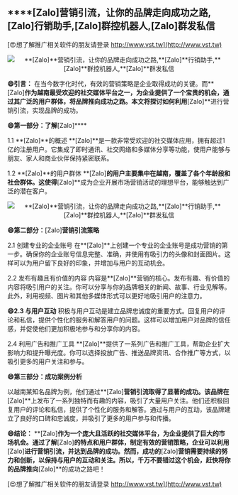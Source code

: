 ## ****[Zalo]**营销引流，让你的品牌走向成功之路,**[Zalo]**行销助手,**[Zalo]**群控机器人,**[Zalo]**群发私信**

[😍想了解推广相关软件的朋友请登录 http://www.vst.tw](http://www.vst.tw)

 <center><img src="https://vst.tw/MP4/tuiguang/png/2.png" alt="**[Zalo]**营销引流，让你的品牌走向成功之路,**[Zalo]**行销助手,**[Zalo]**群控机器人,**[Zalo]**群发私信"></center>

**😄引言：**
在当今数字化时代，有效的营销策略是企业取得成功的关键。而**[Zalo]**作为越南最受欢迎的社交媒体平台之一，为企业提供了一个宝贵的机会，通过其广泛的用户群体，将品牌推向成功之路。本文将探讨如何利用**[Zalo]**进行营销引流，实现品牌的成功。

**😄第一部分：了解**[Zalo]****

1.1 **[Zalo]**的概述
**[Zalo]**是一款非常受欢迎的社交媒体应用，拥有超过1亿的注册用户。它集成了即时通讯、社交网络和多媒体分享等功能，使用户能够与朋友、家人和商业伙伴保持紧密联系。

1.2 **[Zalo]**的用户群体
**[Zalo]**的用户主要集中在越南，覆盖了各个年龄段和社会群体。这使得**[Zalo]**成为企业开展市场营销活动的理想平台，能够触达到广泛的潜在客户。

 <center><img src="https://vst.tw/MP4/tuiguang/png/2.png" alt="**[Zalo]**营销引流，让你的品牌走向成功之路,**[Zalo]**行销助手,**[Zalo]**群控机器人,**[Zalo]**群发私信"></center>

**😄第二部分：**[Zalo]**营销引流策略**

2.1 创建专业的企业账号
在**[Zalo]**上创建一个专业的企业账号是成功营销的第一步。确保你的企业账号信息完整、准确，并使用有吸引力的头像和封面图片。这样可以为用户留下良好的印象，并增加与用户的互动机会。

2.2 发布有趣且有价值的内容
内容是**[Zalo]**营销的核心。发布有趣、有价值的内容将吸引用户的关注。你可以分享与你的品牌相关的新闻、故事、行业见解等。此外，利用视频、图片和其他多媒体形式可以更好地吸引用户的注意力。

**😄2.3 与用户互动**
积极与用户互动是建立品牌忠诚度的重要方式。回复用户的评论和私信，提供个性化的服务和解答用户的问题。这样可以增加用户对品牌的信任感，并促使他们更加积极地参与和分享你的内容。

2.4 利用广告和推广工具
**[Zalo]**提供了一系列广告和推广工具，帮助企业扩大影响力和提升曝光度。你可以选择投放广告、推送品牌资讯、合作推广等方式，以吸引更多的用户关注和参与。

**😄第三部分：成功案例分析**

以越南某知名品牌为例，他们通过**[Zalo]**营销引流取得了显著的成功。该品牌在**[Zalo]**上发布了一系列独特而有趣的内容，吸引了大量用户关注。他们还积极回复用户的评论和私信，提供了个性化的服务和解答。通过与用户的互动，该品牌建立了良好的口碑和忠诚度，并吸引了更多的用户参与和传播。

**😄结论：**
**[Zalo]**作为一个庞大且活跃的社交媒体平台，为企业提供了巨大的市场机会。通过了解**[Zalo]**的特点和用户群体，制定有效的营销策略，企业可以利用**[Zalo]**进行营销引流，并达到品牌的成功。然而，成功的**[Zalo]**营销需要持续的努力和创新，以保持与用户的互动和关注。所以，千万不要错过这个机会，赶快将你的品牌推向**[Zalo]**的成功之路吧！

[😍想了解推广相关软件的朋友请登录 http://www.vst.tw](http://www.vst.tw)



